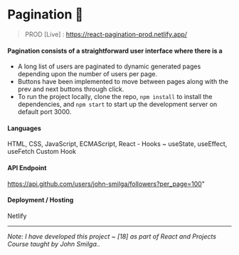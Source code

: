 # Pagination 🔢
> PROD [Live] : https://react-pagination-prod.netlify.app/

#### Pagination consists of a straightforward user interface where there is a
- A long list of users are paginated to dynamic generated pages depending upon the number of users per page.
- Buttons have been implemented to move between pages along with the prev and next buttons through click.  
- To run the project locally, clone the repo, `npm install` to install the dependencies, and `npm start` to start up the development server on default port 3000.

#### Languages 
HTML, CSS, JavaScript, ECMAScript, React - Hooks ~ useState, useEffect, useFetch Custom Hook

#### API Endpoint
https://api.github.com/users/john-smilga/followers?per_page=100"

#### Deployment / Hosting
Netlify

---

*Note: I have developed this project ~ [18] as part of React and Projects Course taught by John Smilga..*
